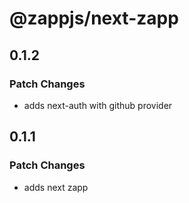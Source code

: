# @zappjs/next-zapp

## 0.1.2

### Patch Changes

- adds next-auth with github provider

## 0.1.1

### Patch Changes

- adds next zapp
